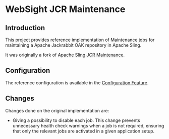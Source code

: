# WebSight JCR Maintenance

## Introduction

This project provides reference implementation of Maintenance jobs for maintaining a Apache
Jackrabbit OAK repository in Apache Sling.

It was originally a fork
of [Apache Sling JCR Maintenance](https://github.com/apache/sling-org-apache-sling-jcr-maintenance).

## Configuration

The reference configuration is available
in the [Configuration Feature](https://github.com/websight-io/websight-jcr-maintenance/blob/master/src/main/features/configuration.json).

## Changes

Changes done on the original implementation are:

- Giving a possibility to disable each job. This change prevents unnecessary health check warnings
  when a job is not required, ensuring that only the relevant jobs are activated in a given
  application setup.